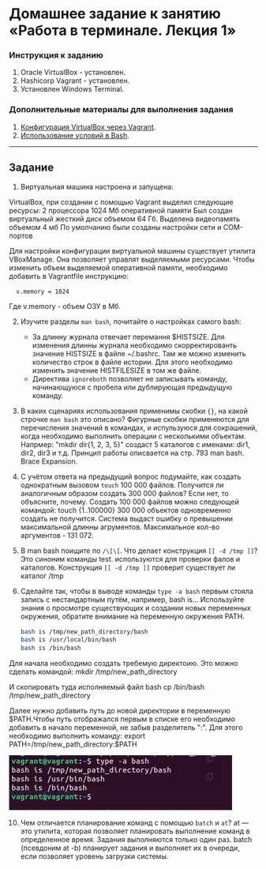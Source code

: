 # Домашнее задание к занятию «Работа в терминале. Лекция 1»

### Инструкция к заданию

1. Oracle VirtualBox - установлен.
1. Hashicorp Vagrant - установлен.
1. Установлен Windows Terminal.
	
### Дополнительные материалы для выполнения задания

1. [Конфигурация VirtualBox через Vagrant](https://www.vagrantup.com/docs/providers/virtualbox/configuration.html).
2. [Использование условий в Bash](https://www.gnu.org/software/bash/manual/html_node/Bash-Conditional-Expressions.html).

------

## Задание

1. Виртуальная машина настроена и запущена:

VirtualBox, при создании с помощью Vagrant выделил следующие ресурсы:
	2 процессора
	1024 Мб оперативной памяти
	Был создан виртуальный жесткий диск объемом 64 Гб.
	Выделена видеопамять объемом 4 мб
	По умолчанию были созданы настройки сети и COM-портов
	
Для настройки конфигурации виртуальной машины существует утилита VBoxManage. 
Она позволяет управлят выделяемыми ресурсами. 
Чтобы изменить объем выделяемой оперативной памяти, необходимо добавить в Vagrantfile инструкцию:

	  v.memory = 1024

Где v.memory - объем ОЗУ в Мб.

2. Изучите разделы `man bash`, почитайте о настройках самого bash:
    * За длинну журнала отвечает перемання $HISTSIZE. Для изменения длинны журнала необходимо скорректированть значение HISTSIZE в файле ~/.bashrc. Там же можно изменить количество строк в файле истории. Для этого необходимо изменить значение HISTFILESIZE в том же файле.
    * Директива `ignoreboth` позволяет не записывать команду, начинающуюся с пробела или дублирующая предыдущую команду.
    
6. В каких сценариях использования применимы скобки `{}`, на какой строчке `man bash` это описано?
	Фигурные скобки применяются для перечисления значений в командах, и испульзуюся для сокрашений, когда необходимо выполнить операции с несколькими объектам. 
	Напрмер: "mkdir dir{1, 2, 3, 5}" создаст 5 каталогов с именами: dir1, dir2, dir3 и т.д.
	Принцип работы описвается на стр. 793 man bash. Brace Expansion.
	

7. С учётом ответа на предыдущий вопрос подумайте, как создать однократным вызовом `touch` 100 000 файлов. Получится ли аналогичным образом создать 300 000 файлов? Если нет, то объясните, почему.
	Создать 100 000 файлов можно следующей командой:
	touch {1..100000}
	300 000 объектов одновременно создать не получится. Система выдаст ошибку о превышении максимальной длинны агрументов. Максимальное кол-во аргументов - 131 072.
	
	
8. В man bash поищите по `/\[\[`. Что делает конструкция `[[ -d /tmp ]]`?
	Это синоним команды test. используются для проверки фалов и каталогов.
	Конструкция `[[ -d /tmp ]]` проверит существует ли каталог /tmp
	
9. Сделайте так, чтобы в выводе команды `type -a bash` первым стояла запись с нестандартным путём, например, bash is... Используйте знания о просмотре существующих и создании новых переменных окружения, обратите внимание на переменную окружения PATH.

	```bash
	bash is /tmp/new_path_directory/bash
	bash is /usr/local/bin/bash
	bash is /bin/bash
	```
Для начала необходимо создать требемую директоию. Это можно сделать командой:
	mkdir /tmp/new_path_directory

И скопировать туда исполняемый файл bash
	cp /bin/bash /tmp/new_path_directory

Далее нужно добавить путь до новой директории в переменную $PATH.Чтобы путь отображался первым в списке его необходимо добавить в начало переменной, не забыв разделитель ":". Для этого необходимо выполнить команду:
	export PATH=/tmp/new_path_directory:$PATH

![Результат номанды type -a bash](/img/typeapash.png)


10. Чем отличается планирование команд с помощью `batch` и `at`?
	at — это утилита, которая позволяет планировать выполнение команд в определенное время. Задания выполняются только один раз.
	batch (псевдоним at -b) планирует задания и выполняет их в очереди, если позволяет уровень загрузки системы.  
